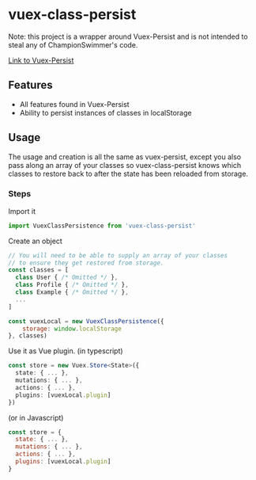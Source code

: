 # vuex-class-persist

Note: this project is a wrapper around Vuex-Persist and is not intended to steal any of ChampionSwimmer's code.

[Link to Vuex-Persist](https://github.com/championswimmer/vuex-persist)

## Features

* All features found in Vuex-Persist
* Ability to persist instances of classes in localStorage

## Usage

The usage and creation is all the same as vuex-persist, except you also pass along an array of your classes so vuex-class-persist knows which classes to restore back to after the state has been reloaded from storage.

### Steps

Import it
```js
import VuexClassPersistence from 'vuex-class-persist'
```

Create an object

```js
// You will need to be able to supply an array of your classes
// to ensure they get restored from storage.
const classes = [
  class User { /* Omitted */ },
  class Profile { /* Omitted */ },
  class Example { /* Omitted */ },
  ...
]

const vuexLocal = new VuexClassPersistence({
    storage: window.localStorage
}, classes)
```

Use it as Vue plugin. (in typescript)

```typescript
const store = new Vuex.Store<State>({
  state: { ... },
  mutations: { ... },
  actions: { ... },
  plugins: [vuexLocal.plugin]
})
```

(or in Javascript)
```js
const store = {
  state: { ... },
  mutations: { ... },
  actions: { ... },
  plugins: [vuexLocal.plugin]
}
```

